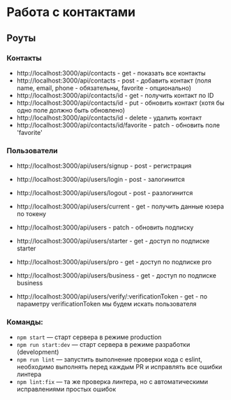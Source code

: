 # Работа с контактами

## Роуты

### Контакты

- http://localhost:3000/api/contacts - get - показать все контакты
- http://localhost:3000/api/contacts - post - добавить контакт (поля name, email, phone - обязательны, favorite - опционально)
- http://localhost:3000/api/contacts/id - get - получить контакт по ID
- http://localhost:3000/api/contacts/id - put - обновить контакт (хотя бы одно поле должно быть обновлено)
- http://localhost:3000/api/contacts/id - delete - удалить контакт
- http://localhost:3000/api/contacts/id/favorite - patch - обновить поле 'favorite'

### Пользователи

- http://localhost:3000/api/users/signup - post - регистрация

- http://localhost:3000/api/users/login - post - залогинится

- http://localhost:3000/api/users/logout - post - разлогинится

- http://localhost:3000/api/users/current - get - получить данные юзера по токену

- http://localhost:3000/api/users - patch - обновить подписку

- http://localhost:3000/api/users/starter - get - доступ по подписке starter

- http://localhost:3000/api/users/pro - get - доступ по подписке pro

- http://localhost:3000/api/users/business - get - доступ по подписке business

- http://localhost:3000/api/users/verify/:verificationToken - get - по параметру verificationToken мы будем искать пользователя

### Команды:

- `npm start` &mdash; старт сервера в режиме production
- `npm run start:dev` &mdash; старт сервера в режиме разработки (development)
- `npm run lint` &mdash; запустить выполнение проверки кода с eslint, необходимо выполнять перед каждым PR и исправлять все ошибки линтера
- `npm lint:fix` &mdash; та же проверка линтера, но с автоматическими исправлениями простых ошибок
